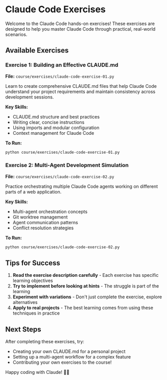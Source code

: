 # Claude Code Exercises

Welcome to the Claude Code hands-on exercises! These exercises are designed to help you master Claude Code through practical, real-world scenarios.

## Available Exercises

### Exercise 1: Building an Effective CLAUDE.md
**File:** `course/exercises/claude-code-exercise-01.py`

Learn to create comprehensive CLAUDE.md files that help Claude Code understand your project requirements and maintain consistency across development sessions.

**Key Skills:**
- CLAUDE.md structure and best practices
- Writing clear, concise instructions
- Using imports and modular configuration
- Context management for Claude Code

**To Run:**
```bash
python course/exercises/claude-code-exercise-01.py
```

### Exercise 2: Multi-Agent Development Simulation
**File:** `course/exercises/claude-code-exercise-02.py`

Practice orchestrating multiple Claude Code agents working on different parts of a web application.

**Key Skills:**
- Multi-agent orchestration concepts
- Git worktree management
- Agent communication patterns
- Conflict resolution strategies

**To Run:**
```bash
python course/exercises/claude-code-exercise-02.py
```

## Tips for Success

1. **Read the exercise description carefully** - Each exercise has specific learning objectives
2. **Try to implement before looking at hints** - The struggle is part of the learning
3. **Experiment with variations** - Don't just complete the exercise, explore alternatives
4. **Apply to real projects** - The best learning comes from using these techniques in practice

## Next Steps

After completing these exercises, try:
- Creating your own CLAUDE.md for a personal project
- Setting up a multi-agent workflow for a complex feature
- Contributing your own exercises to the course!

Happy coding with Claude! 🤖✨